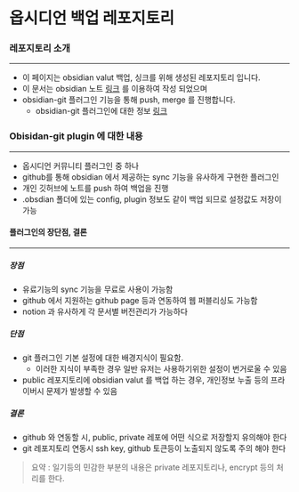 # 옵시디언 백업 레포지토리

### 레포지토리 소개
---
- 이 페이지는 obsidian valut 백업, 싱크를 위해 생성된 레포지토리 입니다.
- 이 문서는 obsidian 노트 [링크](https://obsidian.md/) 를 이용하여 작성 되었으며
- obsidian-git 플러그인 기능을 통해 push, merge 를 진행합니다.
	- obsidian-git 플러그인에 대한 정보 [링크](https://github.com/denolehov/obsidian-git)

### Obisidan-git plugin 에 대한 내용
---
- 옵시디언 커뮤니티 플러그인 중 하나
- github를 통해 obsidian 에서 제공하는 sync 기능을 유사하게 구현한 플러그인
- 개인 깃허브에 노트를 push 하여 백업을 진행
- .obsdian 폴더에 있는 config, plugin 정보도 같이 백업 되므로 설정값도 저장이 가능

#### 플러그인의 장단점, 결론
--- 
##### 장점
- 유료기능의 sync 기능을 무료로 사용이 가능함
- github 에서 지원하는 github page 등과 연동하여 웹 퍼블리싱도 가능함
- notion 과 유사하게 각 문서별 버전관리가 가능하다

##### 단점
- git 플러그인 기본 설정에 대한 배경지식이 필요함.
	- 이러한 지식이 부족한 경우 일반 유저는 사용하기위한 설정이 번거로울 수 있음
- public 레포지토리에 obsidian valut 를 백업 하는 경우, 개인정보 누출 등의 프라이버시 문제가 발생할 수 있음

#####  결론
- github 와 연동할 시, public, private 레포에 어떤 식으로 저장할지 유의해야 한다
- git 레포지토리 연동시 ssh key, github 토큰등이 노출되지 않도록 주의 해야 한다

> 요약 : 일기등의 민감한 부분의 내용은 private 레포지토리나, encrypt 등의 처리를 한다.